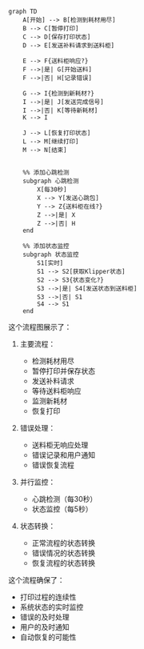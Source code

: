 ```mermaid
graph TD
    A[开始] --> B[检测到耗材用尽]
    B --> C[暂停打印]
    C --> D[保存打印状态]
    D --> E[发送补料请求到送料柜]
    
    E --> F{送料柜响应?}
    F -->|是| G[开始送料]
    F -->|否| H[记录错误]
    
    G --> I{检测到新耗材?}
    I -->|是| J[发送完成信号]
    I -->|否| K[等待新耗材]
    K --> I
    
    J --> L[恢复打印状态]
    L --> M[继续打印]
    M --> N[结束]

    
    %% 添加心跳检测
    subgraph 心跳检测
        X[每30秒]
        X --> Y[发送心跳包]
        Y --> Z{送料柜在线?}
        Z -->|是| X
        Z -->|否| H
    end
    
    %% 添加状态监控
    subgraph 状态监控
        S1[实时]
        S1 --> S2[获取Klipper状态]
        S2 --> S3{状态变化?}
        S3 -->|是| S4[发送状态到送料柜]
        S3 -->|否| S1
        S4 --> S1
    end
```

这个流程图展示了：

1. 主要流程：
   - 检测耗材用尽
   - 暂停打印并保存状态
   - 发送补料请求
   - 等待送料柜响应
   - 监测新耗材
   - 恢复打印

2. 错误处理：
   - 送料柜无响应处理
   - 错误记录和用户通知
   - 错误恢复流程

3. 并行监控：
   - 心跳检测（每30秒）
   - 状态监控（每5秒）

4. 状态转换：
   - 正常流程的状态转换
   - 错误情况的状态转换
   - 恢复流程的状态转换

这个流程确保了：
- 打印过程的连续性
- 系统状态的实时监控
- 错误的及时处理
- 用户的及时通知
- 自动恢复的可能性

